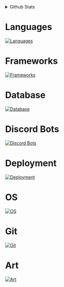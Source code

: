 <details>
  <summary>Github Stats</summary>
  <br>
  <a href="https://github.com/anuraghazra/github-readme-stats">
    <img height=200 align="center" src="[https://github-readme-stats.vercel.app/api?username=anuraghazra](https://github-readme-stats.vercel.app/api/top-langs/?username=Develya&layout=pie&theme=tokyonight)" />
  </a>
</details>

# Languages
[![Languages](https://skillicons.dev/icons?i=js,java,py,cs)](https://skillicons.dev)

# Frameworks
[![Frameworks](https://skillicons.dev/icons?i=nodejs,nextjs,spring,react,redux,bootstrap,tailwind)](https://skillicons.dev)

# Database
[![Database](https://skillicons.dev/icons?i=mongodb,mysql,sqlite)](https://skillicons.dev)

# Discord Bots
[![Discord Bots](https://skillicons.dev/icons?i=discordjs)](https://skillicons.dev)

# Deployment
[![Deployment](https://skillicons.dev/icons?i=docker,kubernetes)](https://skillicons.dev)

# OS
[![OS](https://skillicons.dev/icons?i=linux,bash)](https://skillicons.dev)

# Git
[![Git](https://skillicons.dev/icons?i=git,github,githubactions,gitlab)](https://skillicons.dev)

# Art
[![Art](https://skillicons.dev/icons?i=ableton,ps)](https://skillicons.dev)

